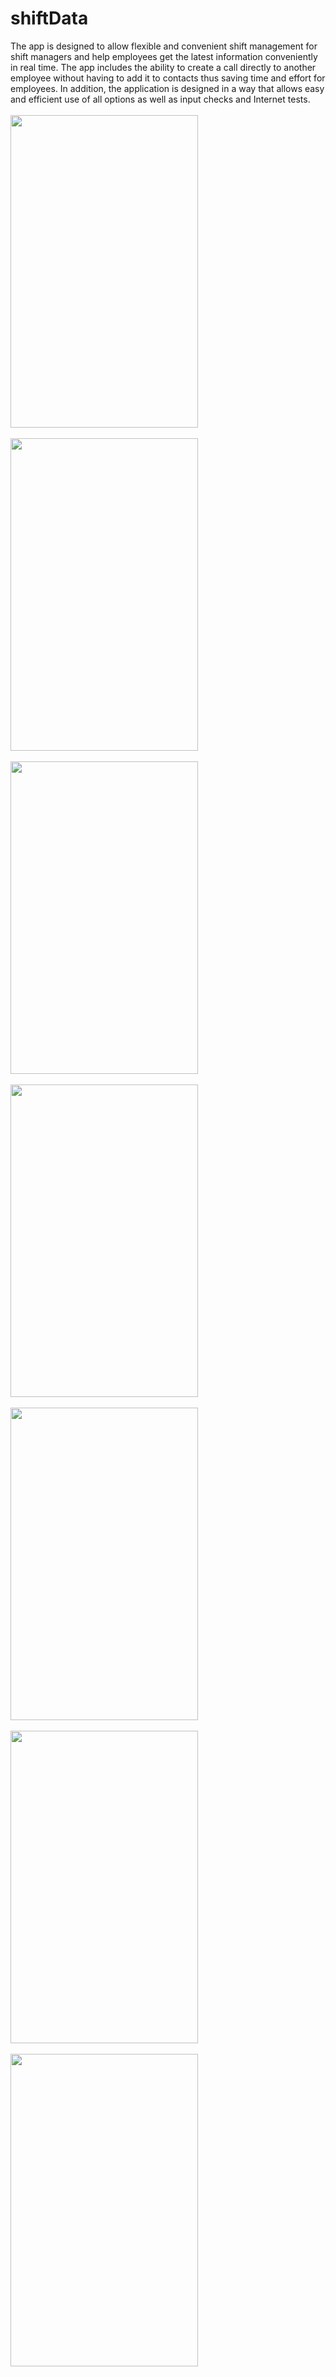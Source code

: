 # shiftData

The app is designed to allow flexible and convenient shift management for shift managers and
help employees get the latest information conveniently in real time.
The app includes the ability to create a call directly to another employee without having to add it to contacts thus saving 
time and effort for employees.
In addition, the application is designed in a way that allows easy and efficient use of all options as well as input checks
and Internet tests.
<br> <br>
<img src="https://user-images.githubusercontent.com/68897349/158045410-851bb023-c024-4272-884d-af45fb201d66.png" width="300" height="500" /> <br> <br>
<img src="https://user-images.githubusercontent.com/68897349/158045412-1951bb04-0ba4-4e88-aca2-3f3b85372e20.png" width="300" height="500" /> <br> <br>
<img src="https://user-images.githubusercontent.com/68897349/158045413-b06c46c4-d203-45ff-8c5d-748a74968093.png" width="300" height="500" /> <br> <br>
<img src="https://user-images.githubusercontent.com/68897349/158045406-2bf439de-a374-4404-946f-7174dc5ce16d.png" width="300" height="500" /> <br> <br>
<img src="https://user-images.githubusercontent.com/68897349/158045408-1d3fd822-3b90-4fef-a880-8cbcfa59fcb6.png" width="300" height="500" /> <br> <br>
<img src="https://user-images.githubusercontent.com/68897349/158045409-a34116e3-3ff7-426d-9335-03a66e688ac3.png" width="300" height="500" /> <br> <br>
<img src="https://user-images.githubusercontent.com/68897349/158045415-22d4a6b9-724e-4b26-a2f3-fb55ff329904.png" width="300" height="500" />


